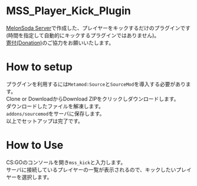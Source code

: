 # MSS_Player_Kick_Plugin
[MelonSoda Server](https://www.melonsoda.tokyo/)で作成した、プレイヤーをキックするだけのプラグインです(時間を指定して自動的にキックするプラグインではありません)。  
[寄付(Donation)](https://www.melonsoda.tokyo/donation.php)のご協力をお願いいたします。 

# How to setup
プラグインを利用するには`Metamod:Source`と`SourceMod`を導入する必要があります。  
Clone or DownloadからDownload ZIPをクリックしダウンロードします。   
ダウンロードしたファイルを解凍します。  
`addons/sourcemod`をサーバに保存します。  
以上でセットアップは完了です。  

# How to Use
CS:GOのコンソールを開き`mss_kick`と入力します。  
サーバに接続しているプレイヤーの一覧が表示されるので、キックしたいプレイヤーを選択します。  